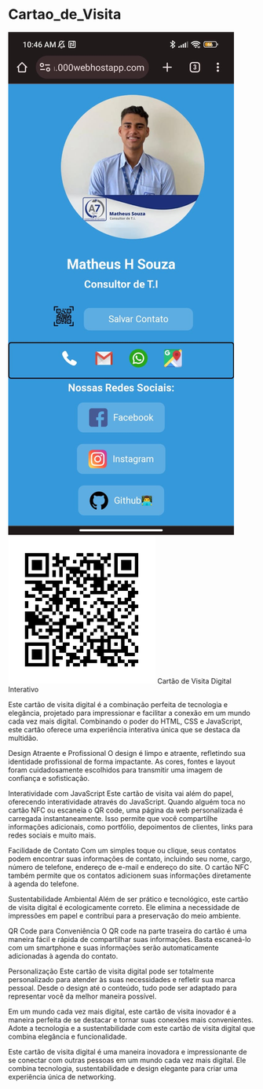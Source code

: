 # Cartao_de_Visita
<img src="imagens/tela.jpg">
<img src="imagens/qrcodesite.png">
Cartão de Visita Digital Interativo

Este cartão de visita digital é a combinação perfeita de tecnologia e elegância, projetado para impressionar e facilitar a conexão em um mundo cada vez mais digital. Combinando o poder do HTML, CSS e JavaScript, este cartão oferece uma experiência interativa única que se destaca da multidão.

Design Atraente e Profissional
O design é limpo e atraente, refletindo sua identidade profissional de forma impactante. As cores, fontes e layout foram cuidadosamente escolhidos para transmitir uma imagem de confiança e sofisticação.

Interatividade com JavaScript
Este cartão de visita vai além do papel, oferecendo interatividade através do JavaScript. Quando alguém toca no cartão NFC ou escaneia o QR code, uma página da web personalizada é carregada instantaneamente. Isso permite que você compartilhe informações adicionais, como portfólio, depoimentos de clientes, links para redes sociais e muito mais.

Facilidade de Contato
Com um simples toque ou clique, seus contatos podem encontrar suas informações de contato, incluindo seu nome, cargo, número de telefone, endereço de e-mail e endereço do site. O cartão NFC também permite que os contatos adicionem suas informações diretamente à agenda do telefone.

Sustentabilidade Ambiental
Além de ser prático e tecnológico, este cartão de visita digital é ecologicamente correto. Ele elimina a necessidade de impressões em papel e contribui para a preservação do meio ambiente.

QR Code para Conveniência
O QR code na parte traseira do cartão é uma maneira fácil e rápida de compartilhar suas informações. Basta escaneá-lo com um smartphone e suas informações serão automaticamente adicionadas à agenda do contato.

Personalização
Este cartão de visita digital pode ser totalmente personalizado para atender às suas necessidades e refletir sua marca pessoal. Desde o design até o conteúdo, tudo pode ser adaptado para representar você da melhor maneira possível.

Em um mundo cada vez mais digital, este cartão de visita inovador é a maneira perfeita de se destacar e tornar suas conexões mais convenientes. Adote a tecnologia e a sustentabilidade com este cartão de visita digital que combina elegância e funcionalidade.

Este cartão de visita digital é uma maneira inovadora e impressionante de se conectar com outras pessoas em um mundo cada vez mais digital. Ele combina tecnologia, sustentabilidade e design elegante para criar uma experiência única de networking.
